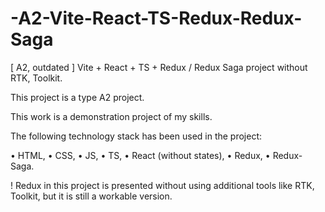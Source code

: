 # -A2-Vite-React-TS-Redux-Redux-Saga
[ A2, outdated ] Vite + React + TS + Redux / Redux Saga project without RTK, Toolkit.

This project is a type A2 project.

This work is a demonstration project of my skills.

The following technology stack has been used in the project: 

• HTML,
• CSS,
• JS,
• TS,
• React (without states),
• Redux,
• Redux-Saga.

! Redux in this project is presented without using additional tools like RTK, Toolkit, but it is still a workable version.
